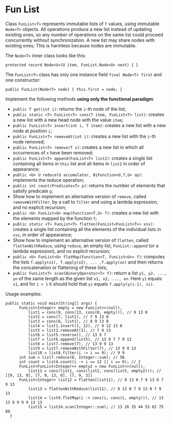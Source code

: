 # Fun List

Class `FunList<T>` represents immutable lists of `T` values, using immutable `Node<T>` objects. All operations
produce a new list instead of updating existing ones, so any number of operations on the same list could
proceed concurrently without synchronization. A new list may share nodes with existing ones; 
This is harmless because nodes are immutable.

The `Node<T>` inner class looks like this:
```
protected record Node<U>(U item, FunList.Node<U> next) { }
```
The `FunList<T>` class has only one instance field `final Node<T> first` and one constructor:
```
public FunList(Node<T> node) { this.first = node; }
```

Implement the following methods **using only the functional paradigm**:
- `public T get(int i)`: returns the `i`-th node of the list;
- `public static <T> FunList<T> cons(T item, FunList<T> list)`: creates a new list with a new head node with the 
value `item`; 
- `public FunList<T> insert(int i, T item)`: creates a new list with a new node at position `i`;
- `public FunList<T> removeAt(int i)`: creates a new list with the `i`-th node removed;
- `public FunList<T> remove(T x)`: creates a new list in which all occurrences of `x` have
  been removed;
- `public FunList<T> append(FunList<T> list2)`: creates a single list containing all items in
  `this` list and all items in `list2` in order of appearance;
- `public <U> U reduce(U accumulator, BiFunction<U,T,U> op)`: implements the reduce operation;
- `public int count(Predicate<T> p)`: returns the number of elements that satisfy predicate `p`;
- Show how to implement an alternative version of `remove`, called `removeWithFilter`, by a call to `filter` and
  using a lambda expression, and no explicit recursion;
- `public <U> FunList<U> map(Function<T,U> f)`: creates a new list with the elements mapped by the function `f`;
- `public static <T> FunList<T> flatten(FunList<FunList<T>> xss)`: creates a single
  list containing all the elements of the individual lists in `xss`, in order of appearance;
- Show how to implement an alternative version of `flatten`, called `flattenWithReduce`, using `reduce`, an
  empty list, `FunList::append` (or a lambda expression), and no explicit recursion;
- `public <U> FunList<U> flatMap(Function<T, FunList<U>> f)`: computes the lists `f.apply(x1), f.apply(x2), ... ,f.apply(xn)`
and then returns the concatenation or flattening of these lists;
- `public FunList<T> scan(BinaryOperator<T> f)`: return a list `y1, y2, ..., yn` of the same length as the
given list `x1, x2, ..., xn`. Here `y1` equals `x1`, and for `i > 1` it should hold that `yi` equals
`f.apply(y(i-1), xi)`.

Usage examples:
```
public static void main(String[] args) {
      FunList<Integer> empty = new FunList<>(null),
          list1 = cons(9, cons(13, cons(0, empty))), // 9 13 0
          list2 = cons(7, list1), // 7 9 13 0
          list3 = cons(8, list1), // 8 9 13 0
          list4 = list1.insert(1, 12), // 9 12 13 0
          list5 = list2.removeAt(3), // 7 9 13
          list6 = list5.reverse(), // 13 9 7
          list7 = list6.append(list5), // 13 9 7 7 9 13
          list8 = list7.remove(7), // 13 9 9 13
          list9 = list7.removeWithFilter(7), // 13 9 9 13
          list10 = list8.filter(i -> i == 9); // 9 9
      int sum = list7.reduce(0, Integer::sum); // 58
      int count = list4.count(i -> i == 12 || i == 0); // 2
      FunList<FunList<Integer>> empty2 = new FunList<>(null),
          list11 = cons(list1, cons(list2, cons(list5, empty2))); // [[9, 13, 0], [7, 9, 13, 0], [7, 9, 3]]
      FunList<Integer> list12 = flatten(list11), // 9 13 0 7 9 13 0 7 9 13
          list13 = flattenWithReduce(list11), // 9 13 0 7 9 13 0 7 9 13
          list14 = list9.flatMap(i -> cons(i, cons(i, empty))), // 13 13 9 9 9 9 13 13
          list15 = list14.scan(Integer::sum); // 13 26 35 44 53 62 75 88
  }
```